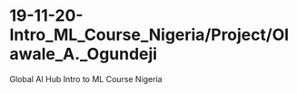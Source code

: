 # 19-11-20-Intro_ML_Course_Nigeria/Project/Olawale_A._Ogundeji
Global AI Hub Intro to ML Course Nigeria
